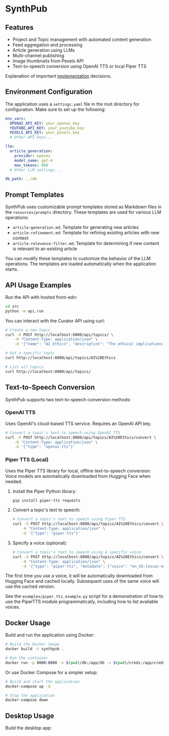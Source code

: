# SynthPub

## Features

- Project and Topic management with automated content generation
- Feed aggregation and processing
- Article generation using LLMs
- Multi-channel publishing
- Image thumbnails from Pexels API
- Text-to-speech conversion using OpenAI TTS or local Piper TTS

Explanation of important [implementation](IMPLEMENTATION.md) decisions.

## Environment Configuration

The application uses a `settings.yaml` file in the root directory for configuration. Make sure to set up the following:

```yaml
env_vars:
  OPENAI_API_KEY: your_openai_key
  YOUTUBE_API_KEY: your_youtube_key
  PEXELS_API_KEY: your_pexels_key
  # Other API keys...

llm:
  article_generation:
    provider: openai
    model_name: gpt-4
    max_tokens: 800
  # Other LLM settings...

db_path: ../db
```

## Prompt Templates

SynthPub uses customizable prompt templates stored as Markdown files in the `resources/prompts` directory. These templates are used for various LLM operations:

- `article-generation.md`: Template for generating new articles
- `article-refinement.md`: Template for refining existing articles with new context
- `article-relevance-filter.md`: Template for determining if new content is relevant to an existing article

You can modify these templates to customize the behavior of the LLM operations. The templates are loaded automatically when the application starts.

## API Usage Examples

Run the API with hosted front-edn:

```bash
cd src
python -m api.run
```

You can interact with the Curator API using curl:

```bash
# Create a new topic
curl -X POST http://localhost:8000/api/topics/ \
    -H "Content-Type: application/json" \
    -d '{"name": "AI Ethics", "description": "The ethical implications of artificial intelligence in modern society"}'

# Get a specific topic
curl http://localhost:8000/api/topics/AI%20Ethics

# List all topics
curl http://localhost:8000/api/topics/
```

## Text-to-Speech Conversion

SynthPub supports two text-to-speech conversion methods:

### OpenAI TTS

Uses OpenAI's cloud-based TTS service. Requires an OpenAI API key.

```bash
# Convert a topic's text to speech using OpenAI TTS
curl -X POST http://localhost:8000/api/topics/AI%20Ethics/convert \
    -H "Content-Type: application/json" \
    -d '{"type": "openai-tts"}'
```

### Piper TTS (Local)

Uses the Piper TTS library for local, offline text-to-speech conversion. Voice models are automatically downloaded from Hugging Face when needed.

1. Install the Piper Python library:
   ```bash
   pip install piper-tts requests
   ```

2. Convert a topic's text to speech:
   ```bash
   # Convert a topic's text to speech using Piper TTS
   curl -X POST http://localhost:8000/api/topics/AI%20Ethics/convert \
       -H "Content-Type: application/json" \
       -d '{"type": "piper-tts"}'
   ```

3. Specify a voice (optional):
   ```bash
   # Convert a topic's text to speech using a specific voice
   curl -X POST http://localhost:8000/api/topics/AI%20Ethics/convert \
       -H "Content-Type: application/json" \
       -d '{"type": "piper-tts", "metadata": {"voice": "en_US-lessac-medium"}}'
   ```

The first time you use a voice, it will be automatically downloaded from Hugging Face and cached locally. Subsequent uses of the same voice will use the cached version.

See the `examples/piper_tts_example.py` script for a demonstration of how to use the PiperTTS module programmatically, including how to list available voices.

## Docker Usage

Build and run the application using Docker:

```bash
# Build the Docker image
docker build -t synthpub .

# Run the container
docker run -p 8000:8000 -v $(pwd)/db:/app/db -v $(pwd)/creds:/app/creds synthpub
```

Or use Docker Compose for a simpler setup:

```bash
# Build and start the application
docker-compose up -d

# Stop the application
docker-compose down
```

## Desktop Usage

Build the desktop app:

```
